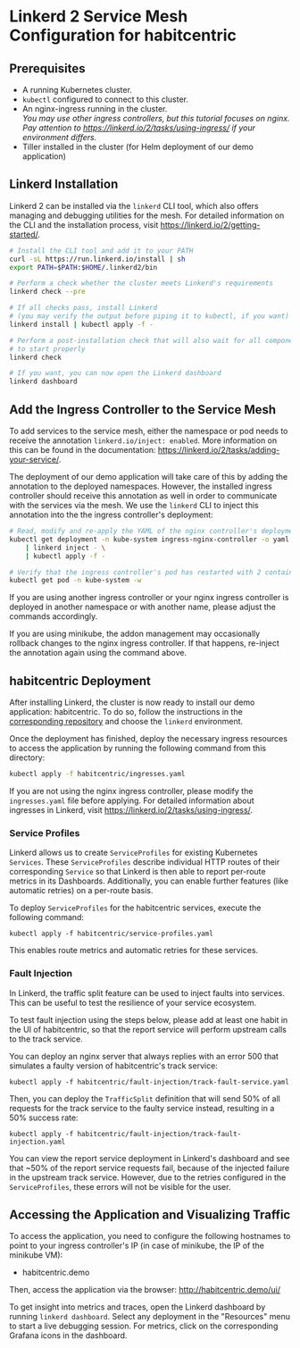 # Linkerd 2 Service Mesh Configuration for habitcentric

## Prerequisites

* A running Kubernetes cluster.
* `kubectl` configured to connect to this cluster.
* An nginx-ingress running in the cluster. \
  _You may use other ingress controllers, but this tutorial focuses on nginx.
  Pay attention to https://linkerd.io/2/tasks/using-ingress/ if your environment
  differs._
* Tiller installed in the cluster (for Helm deployment of our demo application)

## Linkerd Installation

Linkerd 2 can be installed via the `linkerd` CLI tool, which also offers
managing and debugging utilities for the mesh. For detailed information
on the CLI and the installation process, visit https://linkerd.io/2/getting-started/.

```bash
# Install the CLI tool and add it to your PATH
curl -sL https://run.linkerd.io/install | sh
export PATH=$PATH:$HOME/.linkerd2/bin

# Perform a check whether the cluster meets Linkerd's requirements
linkerd check --pre

# If all checks pass, install Linkerd
# (you may verify the output before piping it to kubectl, if you want)
linkerd install | kubectl apply -f -

# Perform a post-installation check that will also wait for all components
# to start properly
linkerd check

# If you want, you can now open the Linkerd dashboard
linkerd dashboard
```

## Add the Ingress Controller to the Service Mesh

To add services to the service mesh, either the namespace or pod
needs to receive the annotation `linkerd.io/inject: enabled`. More information on this can be
found in the documentation: https://linkerd.io/2/tasks/adding-your-service/.

The deployment of our demo application will take care of this by adding the annotation to
the deployed namespaces. However, the installed ingress controller should receive this annotation
as well in order to communicate with the services via the mesh. We use the `linkerd` CLI to inject
this annotation into the the ingress controller's deployment:

```bash
# Read, modify and re-apply the YAML of the nginx controller's deployment
kubectl get deployment -n kube-system ingress-nginx-controller -o yaml \
    | linkerd inject - \
    | kubectl apply -f -

# Verify that the ingress controller's pod has restarted with 2 containers
kubectl get pod -n kube-system -w
```

If you are using another ingress controller or your nginx ingress controller is deployed in
another namespace or with another name, please adjust the commands accordingly.

If you are using minikube, the addon management may occasionally rollback changes to the nginx ingress controller. If that happens, re-inject the annotation again using the command above.

## habitcentric Deployment

After installing Linkerd, the cluster is now ready to install our demo application:
habitcentric. To do so, follow the instructions in the
[corresponding repository](https://gitlab.com/habitcentric-infrastructure/hc-kubernetes)
and choose the `linkerd` environment.

Once the deployment has finished, deploy the necessary ingress resources to access the application
by running the following command from this directory:

```bash
kubectl apply -f habitcentric/ingresses.yaml
```

If you are not using the nginx ingress controller, please modify the
`ingresses.yaml` file before applying. For detailed information about ingresses in Linkerd, visit
https://linkerd.io/2/tasks/using-ingress/.

### Service Profiles

Linkerd allows us to create `ServiceProfiles` for existing Kubernetes
`Services`. These `ServiceProfiles` describe individual HTTP routes of their
corresponding `Service` so that Linkerd is then able to report per-route metrics
in its Dashboards. Additionally, you can enable further features (like automatic
retries) on a per-route basis.

To deploy `ServiceProfiles` for the habitcentric services, execute the following command:

```
kubectl apply -f habitcentric/service-profiles.yaml
```

This enables route metrics and automatic retries for these services.

### Fault Injection

In Linkerd, the traffic split feature can be used to inject faults into
services. This can be useful to test the resilience of your service ecosystem.

To test fault injection using the steps below, please add at least one habit in
the UI of habitcentric, so that the report service will perform upstream calls
to the track service.

You can deploy an nginx server that always replies with an error 500 that simulates a faulty version of habitcentric's track service:

```
kubectl apply -f habitcentric/fault-injection/track-fault-service.yaml
```

Then, you can deploy the `TrafficSplit` definition that will send 50% of all requests for the track service to the faulty service instead, resulting in a 50% success rate:

```
kubectl apply -f habitcentric/fault-injection/track-fault-injection.yaml
```

You can view the report service deployment in Linkerd's dashboard and see that
~50% of the report service requests fail, because of the injected failure in the
upstream track service. However, due to the retries configured in the
`ServiceProfiles`, these errors will not be visible for the user.

## Accessing the Application and Visualizing Traffic

To access the application, you need to configure the following hostnames to point to your ingress
controller's IP (in case of minikube, the IP of the minikube VM):

* habitcentric.demo

Then, access the application via the browser: http://habitcentric.demo/ui/

To get insight into metrics and traces, open the Linkerd dashboard by running
`linkerd dashboard`. Select any deployment in the "Resources" menu to start a live debugging
session. For metrics, click on the corresponding Grafana icons in the dashboard.